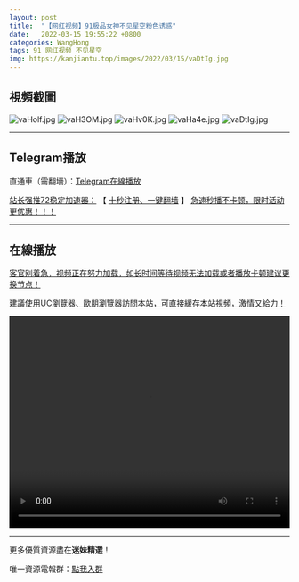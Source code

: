 ```yaml
---
layout: post
title:  "【网红视频】91极品女神不见星空粉色诱惑"
date:   2022-03-15 19:55:22 +0800
categories: WangHong
tags: 91 网红视频 不见星空
img: https://kanjiantu.top/images/2022/03/15/vaDtIg.jpg
---
```



## 視頻截圖

![vaHolf.jpg](https://kanjiantu.top/images/2022/03/15/vaHolf.jpg)
![vaH3OM.jpg](https://kanjiantu.top/images/2022/03/15/vaH3OM.jpg)
![vaHv0K.jpg](https://kanjiantu.top/images/2022/03/15/vaHv0K.jpg)
![vaHa4e.jpg](https://kanjiantu.top/images/2022/03/15/vaHa4e.jpg)
![vaDtIg.jpg](https://kanjiantu.top/images/2022/03/15/vaDtIg.jpg)

* * *
## Telegram播放

直通車（需翻墻）：[Telegram在線播放](https://t.me/mimeijingxuan/52)

<u>站长强推72稳定加速器：</u> 【 [十秒注册、一键翻墙](https://www.mimei.blog/skip/vpn.html) 】
<u>  急速秒播不卡顿，限时活动更优惠！！！</u>
* * *
## 在線播放
<u>客官别着急，视频正在努力加载，如长时间等待视频无法加载或者播放卡顿建议更换节点！</u>

<u>建議使用UC瀏覽器、歐朋瀏覽器訪問本站，可直接緩存本站視頻，激情又給力！</u>
<center><video src="https://cdn.publer.io/uploads/videos/6246f089db2797357edec1f1/b044753bf728fbb8fab51722231cfca1.mp4" width="100%" height="380px"  controls="controls"></video></center>

* * *
更多優質資源盡在**迷妹精選**！

唯一資源電報群：[點我入群](https://t.me/mimeijingxuan)


